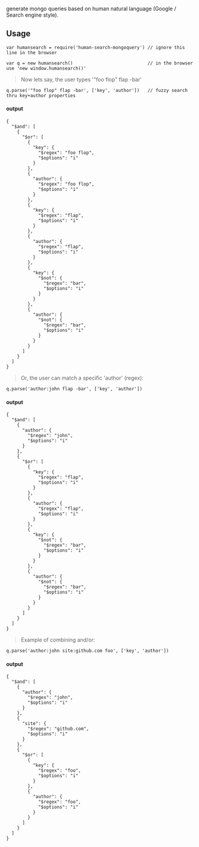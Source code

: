 generate mongo queries based on human natural language (Google / Search engine style).

## Usage

	var humansearch = require('human-search-mongoquery') // ignore this line in the browser 

	var q = new humansearch()                            // in the browser use 'new window.humansearch()'

> Now lets say, the user types '"foo flop" flap -bar'	

	q.parse('"foo flop" flap -bar', ['key', 'author'])   // fuzzy search thru key+author properties

#### output

	{
	  "$and": [
		{
		  "$or": [
			{
			  "key": {
				"$regex": "foo flop",
				"$options": "i"
			  }
			},
			{
			  "author": {
				"$regex": "foo flop",
				"$options": "i"
			  }
			},
			{
			  "key": {
				"$regex": "flap",
				"$options": "i"
			  }
			},
			{
			  "author": {
				"$regex": "flap",
				"$options": "i"
			  }
			},
			{
			  "key": {
				"$not": {
				  "$regex": "bar",
				  "$options": "i"
				}
			  }
			},
			{
			  "author": {
				"$not": {
				  "$regex": "bar",
				  "$options": "i"
				}
			  }
			}
		  ]
		}
	  ]
	}

> Or, the user can match a specific 'author' (regex):

	q.parse('author:john flap -bar', ['key', 'author'])

#### output

	{
	  "$and": [
		{
		  "author": {
			"$regex": "john",
			"$options": "i"
		  }
		},
		{
		  "$or": [
			{
			  "key": {
				"$regex": "flap",
				"$options": "i"
			  }
			},
			{
			  "author": {
				"$regex": "flap",
				"$options": "i"
			  }
			},
			{
			  "key": {
				"$not": {
				  "$regex": "bar",
				  "$options": "i"
				}
			  }
			},
			{
			  "author": {
				"$not": {
				  "$regex": "bar",
				  "$options": "i"
				}
			  }
			}
		  ]
		}
	  ]
	}

> Example of combining and/or:

	q.parse('author:john site:github.com foo', ['key', 'author'])


#### output

	{
	  "$and": [
		{
		  "author": {
			"$regex": "john",
			"$options": "i"
		  }
		},
		{
		  "site": {
			"$regex": "github.com",
			"$options": "i"
		  }
		},
		{
		  "$or": [
			{
			  "key": {
				"$regex": "foo",
				"$options": "i"
			  }
			},
			{
			  "author": {
				"$regex": "foo",
				"$options": "i"
			  }
			}
		  ]
		}
	  ]
	}
